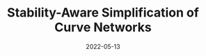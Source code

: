 ---
title: Stability-Aware Simplification of Curve Networks
layout: paper

description: We vectorize line drawings by detecting stroke keypoints, then inferring correct connectivity between them via optimization and, finally, resolving stroke shape with novel polyvector flow.
img: /assets/img/paper_stabilitynetworks/william_curves.png
teaser: /assets/img/paper_stabilitynetworks/stabilitycurves.png
authors: William Neveu, Ivan Puhachov, Bernard Thomaszewski, Mikhail Bessmeltsev
paper_info: SIGGRAPH North America 2022
redirect: http://www-labs.iro.umontreal.ca/~bmpix/curve_networks/
date: 2022-05-13

_styles: >
  .bbb {
    border: 1px solid white;
    border-radius: 3px;
    text-align: center;
    margin-bottom: 10px;
  }

#   .bbb:hover {
#     border: 1px solid black;
#   }
---